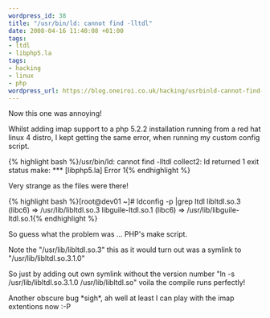 ```yaml
--- 
wordpress_id: 38
title: "/usr/bin/ld: cannot find -lltdl"
date: 2008-04-16 11:40:08 +01:00
tags: 
- ltdl
- libphp5.la
tags: 
- hacking
- linux
- php
wordpress_url: https://blog.oneiroi.co.uk/hacking/usrbinld-cannot-find-lltdl
---
```

<p>Now this one was annoying!</p>
<p>Whilst adding imap support to a php 5.2.2 installation running from a red hat linux 4 distro, I kept getting the same error, when running my custom config script.</p>
<p>{% highlight bash %}/usr/bin/ld: cannot find -lltdl
collect2: ld returned 1 exit status
make: *** [libphp5.la] Error 1{% endhighlight %}</p>
<p>Very strange as the files were there!</p>
<p>{% highlight bash %}[root@dev01 ~]# ldconfig -p |grep ltdl
        libltdl.so.3 (libc6) => /usr/lib/libltdl.so.3
        libguile-ltdl.so.1 (libc6) => /usr/lib/libguile-ltdl.so.1{% endhighlight %}</p>
<p>So guess what the problem was ... PHP's make script.</p>
<p>Note the "/usr/lib/libltdl.so.3" this as it would turn out was a symlink to "/usr/lib/libltdl.so.3.1.0" </p>
<p>So just by adding out own symlink without the version number "ln -s /usr/lib/libltdl.so.3.1.0 /usr/lib/libltdl.so" voila the compile runs perfectly!</p>
<p>Another obscure bug *sigh*, ah well at least I can play with the imap extentions now :-P</p>
